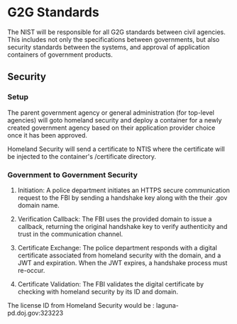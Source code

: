 # G2G Standards

The NIST will be responsible for all G2G standards between civil agencies. This includes not only the specifications between governments, but also security standards between the systems, and approval of application containers of government products.

## Security

### Setup

The parent government agency or general administration (for top-level agencies) will goto homeland security and deploy a container for a newly created government agency based on their application provider choice once it has been approved.

Homeland Security will send a certificate to NTIS where the certificate will be injected to the container's /certificate directory.

### Government to Government Security

1. Initiation: A police department initiates an HTTPS secure communication request to the FBI by sending a handshake key along with the their .gov domain name.

2. Verification Callback: The FBI uses the provided domain to issue a callback, returning the original handshake key to verify authenticity and trust in the communication channel.

3. Certificate Exchange: The police department responds with a digital certificate associated from homeland security with the domain, and a JWT and expiration. When the JWT expires, a handshake process must re-occur.

4. Certificate Validation: The FBI validates the digital certificate by checking with homeland security by its ID and domain.

The license ID from Homeland Security would be : laguna-pd.doj.gov:323223
